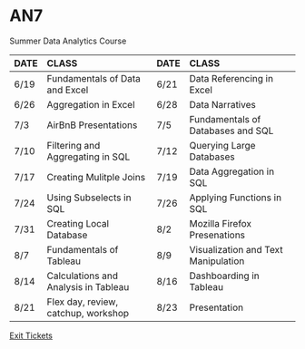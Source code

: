 # AN7
Summer  Data Analytics Course

|DATE|CLASS|DATE|CLASS|
|:---|:----|:---|:----|
|6/19|Fundamentals of Data and Excel|6/21|Data Referencing in Excel|
|6/26|Aggregation in Excel|6/28|Data Narratives|
|7/3|AirBnB Presentations|7/5|Fundamentals of Databases and SQL|
|7/10|Filtering and Aggregating in SQL|7/12|Querying Large Databases|
|7/17|Creating Mulitple Joins|7/19|Data Aggregation in SQL|
|7/24|Using Subselects in SQL|7/26|Applying Functions in SQL|
|7/31|Creating Local Database|8/2|Mozilla Firefox Presenations|
|8/7|Fundamentals of Tableau|8/9|Visualization and Text Manipulation|
|8/14|Calculations and Analysis in Tableau|8/16|Dashboarding in Tableau|
|8/21|Flex day, review, catchup, workshop|8/23|Presentation|

[Exit Tickets](https://docs.google.com/a/generalassemb.ly/forms/d/e/1FAIpQLSdHWXjpZ-3AQdrVzwoTE_w9IUNFJmWSBgrT8tgWtJxQtVLHyw/viewform)
